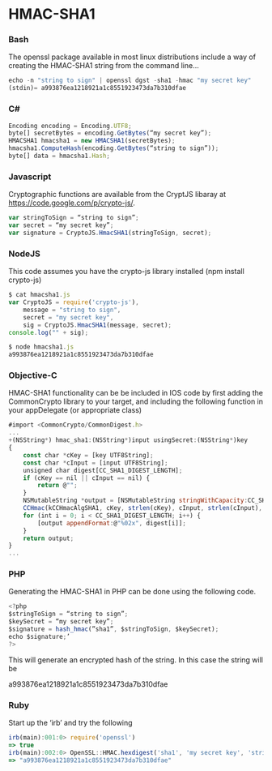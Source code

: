 # HMAC-SHA1

### Bash

The openssl package available in most linux distributions include a way of creating the HMAC-SHA1 string from the command line…

```javascript
echo -n "string to sign" | openssl dgst -sha1 -hmac "my secret key"
(stdin)= a993876ea1218921a1c8551923473da7b310dfae
```

### C\#

```javascript
Encoding encoding = Encoding.UTF8;
byte[] secretBytes = encoding.GetBytes(“my secret key”);
HMACSHA1 hmacsha1 = new HMACSHA1(secretBytes);
hmacsha1.ComputeHash(encoding.GetBytes(“string to sign”));
byte[] data = hmacsha1.Hash;
```

### Javascript

Cryptographic functions are available from the CryptJS libaray at https://code.google.com/p/crypto-js/.

```javascript
var stringToSign = “string to sign”;
var secret = “my secret key”;
var signature = CryptoJS.HmacSHA1(stringToSign, secret);
```

### NodeJS

This code assumes you have the crypto-js library installed (npm install crypto-js)

```javascript
$ cat hmacsha1.js 
var CryptoJS = require('crypto-js'),
    message = "string to sign",
    secret = "my secret key",
    sig = CryptoJS.HmacSHA1(message, secret);
console.log("" + sig);

$ node hmacsha1.js 
a993876ea1218921a1c8551923473da7b310dfae
```

###  Objective-C

HMAC-SHA1 functionality can be be included in IOS code by first adding the CommonCrypto library to your target, and including the following function in your appDelegate (or appropriate class)

```javascript
#import <CommonCrypto/CommonDigest.h>
...
+(NSString*) hmac_sha1:(NSString*)input usingSecret:(NSString*)key
{
	const char *cKey = [key UTF8String];
	const char *cInput = [input UTF8String];
	unsigned char digest[CC_SHA1_DIGEST_LENGTH];
	if (cKey == nil || cInput == nil) {
		return @"";
	}
	NSMutableString *output = [NSMutableString stringWithCapacity:CC_SHA1_DIGEST_LENGTH * 2];
	CCHmac(kCCHmacAlgSHA1, cKey, strlen(cKey), cInput, strlen(cInput), digest);
	for (int i = 0; i < CC_SHA1_DIGEST_LENGTH; i++) {
		[output appendFormat:@"%02x", digest[i]];
	}
	return output;
}
...
```

### PHP

Generating the HMAC-SHA1 in PHP can be done using the following code. 

```javascript
<?php 
$stringToSign = “string to sign”;
$keySecret = “my secret key”;
$signature = hash_hmac(”sha1”, $stringToSign, $keySecret);
echo $signature;’
?>
```

This will generate an encrypted hash of the string. In this case the string will be

a993876ea1218921a1c8551923473da7b310dfae

### Ruby

Start up the ‘irb’ and try the following

```javascript
irb(main):001:0> require('openssl')
=> true
irb(main):002:0> OpenSSL::HMAC.hexdigest('sha1', 'my secret key', 'string to sign')
=> "a993876ea1218921a1c8551923473da7b310dfae"
```
